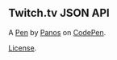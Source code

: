 Twitch.tv JSON API
------------------


A [Pen](https://codepen.io/Spiky/pen/dWNojB) by [Panos](http://codepen.io/Spiky) on [CodePen](http://codepen.io/).

[License](https://codepen.io/Spiky/pen/dWNojB/license).